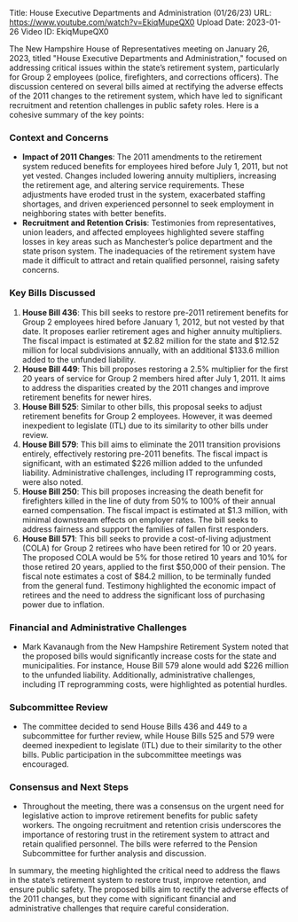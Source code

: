 Title: House Executive Departments and Administration (01/26/23)
URL: https://www.youtube.com/watch?v=EkiqMupeQX0
Upload Date: 2023-01-26
Video ID: EkiqMupeQX0

The New Hampshire House of Representatives meeting on January 26, 2023, titled "House Executive Departments and Administration," focused on addressing critical issues within the state’s retirement system, particularly for Group 2 employees (police, firefighters, and corrections officers). The discussion centered on several bills aimed at rectifying the adverse effects of the 2011 changes to the retirement system, which have led to significant recruitment and retention challenges in public safety roles. Here is a cohesive summary of the key points:

### **Context and Concerns**
- **Impact of 2011 Changes**: The 2011 amendments to the retirement system reduced benefits for employees hired before July 1, 2011, but not yet vested. Changes included lowering annuity multipliers, increasing the retirement age, and altering service requirements. These adjustments have eroded trust in the system, exacerbated staffing shortages, and driven experienced personnel to seek employment in neighboring states with better benefits.
- **Recruitment and Retention Crisis**: Testimonies from representatives, union leaders, and affected employees highlighted severe staffing losses in key areas such as Manchester’s police department and the state prison system. The inadequacies of the retirement system have made it difficult to attract and retain qualified personnel, raising safety concerns.

### **Key Bills Discussed**
1. **House Bill 436**: This bill seeks to restore pre-2011 retirement benefits for Group 2 employees hired before January 1, 2012, but not vested by that date. It proposes earlier retirement ages and higher annuity multipliers. The fiscal impact is estimated at $2.82 million for the state and $12.52 million for local subdivisions annually, with an additional $133.6 million added to the unfunded liability.
2. **House Bill 449**: This bill proposes restoring a 2.5% multiplier for the first 20 years of service for Group 2 members hired after July 1, 2011. It aims to address the disparities created by the 2011 changes and improve retirement benefits for newer hires.
3. **House Bill 525**: Similar to other bills, this proposal seeks to adjust retirement benefits for Group 2 employees. However, it was deemed inexpedient to legislate (ITL) due to its similarity to other bills under review.
4. **House Bill 579**: This bill aims to eliminate the 2011 transition provisions entirely, effectively restoring pre-2011 benefits. The fiscal impact is significant, with an estimated $226 million added to the unfunded liability. Administrative challenges, including IT reprogramming costs, were also noted.
5. **House Bill 250**: This bill proposes increasing the death benefit for firefighters killed in the line of duty from 50% to 100% of their annual earned compensation. The fiscal impact is estimated at $1.3 million, with minimal downstream effects on employer rates. The bill seeks to address fairness and support the families of fallen first responders.
6. **House Bill 571**: This bill seeks to provide a cost-of-living adjustment (COLA) for Group 2 retirees who have been retired for 10 or 20 years. The proposed COLA would be 5% for those retired 10 years and 10% for those retired 20 years, applied to the first $50,000 of their pension. The fiscal note estimates a cost of $84.2 million, to be terminally funded from the general fund. Testimony highlighted the economic impact of retirees and the need to address the significant loss of purchasing power due to inflation.

### **Financial and Administrative Challenges**
- Mark Kavanaugh from the New Hampshire Retirement System noted that the proposed bills would significantly increase costs for the state and municipalities. For instance, House Bill 579 alone would add $226 million to the unfunded liability. Additionally, administrative challenges, including IT reprogramming costs, were highlighted as potential hurdles.

### **Subcommittee Review**
- The committee decided to send House Bills 436 and 449 to a subcommittee for further review, while House Bills 525 and 579 were deemed inexpedient to legislate (ITL) due to their similarity to the other bills. Public participation in the subcommittee meetings was encouraged.

### **Consensus and Next Steps**
- Throughout the meeting, there was a consensus on the urgent need for legislative action to improve retirement benefits for public safety workers. The ongoing recruitment and retention crisis underscores the importance of restoring trust in the retirement system to attract and retain qualified personnel. The bills were referred to the Pension Subcommittee for further analysis and discussion.

In summary, the meeting highlighted the critical need to address the flaws in the state’s retirement system to restore trust, improve retention, and ensure public safety. The proposed bills aim to rectify the adverse effects of the 2011 changes, but they come with significant financial and administrative challenges that require careful consideration.